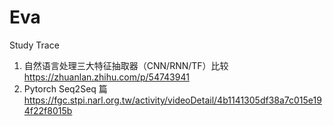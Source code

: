 # Eva
Study Trace
1. 自然语言处理三大特征抽取器（CNN/RNN/TF）比较   https://zhuanlan.zhihu.com/p/54743941
2. Pytorch Seq2Seq 篇 https://fgc.stpi.narl.org.tw/activity/videoDetail/4b1141305df38a7c015e194f22f8015b
